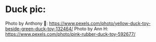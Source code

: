 # Duck pic:
Photo by Anthony 🙂: https://www.pexels.com/photo/yellow-duck-toy-beside-green-duck-toy-132464/
Photo by Ann H: https://www.pexels.com/photo/pink-rubber-duck-toy-592677/